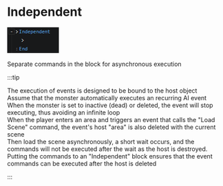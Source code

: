 # Independent

![](img/independent-1.png)

Separate commands in the block for asynchronous execution

:::tip

The execution of events is designed to be bound to the host object  
Assume that the monster automatically executes an recurring AI event  
When the monster is set to inactive (dead) or deleted, the event will stop executing, thus avoiding an infinite loop  
When the player enters an area and triggers an event that calls the "Load Scene" command, the event's host "area" is also deleted with the current scene  
Then load the scene asynchronously, a short wait occurs, and the commands will not be executed after the wait as the host is destroyed.  
Putting the commands to an "Independent" block ensures that the event commands can be executed after the host is deleted

:::